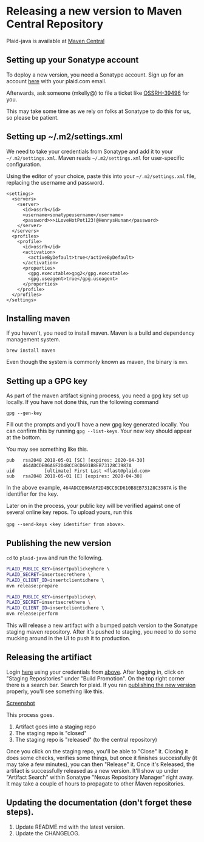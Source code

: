 # Releasing a new version to Maven Central Repository

Plaid-java is available at [Maven Central](https://search.maven.org/#search%7Cga%7C1%7Cplaid-java)

## Setting up your Sonatype account

To deploy a new version, you need a Sonatype account. 
Sign up for an account [here](https://issues.sonatype.org/secure/Signup!default.jspa) with your plaid.com email.

Afterwards, ask someone (mkelly@) to file a ticket like [OSSRH-39496](https://issues.sonatype.org/browse/OSSRH-39496) for you.

This may take some time as we rely on folks at Sonatype to do this for us, so please be patient.

## Setting up ~/.m2/settings.xml
We need to take your credentials from Sonatype and add it to your `~/.m2/settings.xml`. Maven reads `~/.m2/settings.xml` for user-specific configuration.

Using the editor of your choice, paste this into your `~/.m2/settings.xml` file, replacing the username and password.

```
<settings>
  <servers>
    <server>
      <id>ossrh</id>
      <username>sonatypeusername</username>
      <password>>>iLoveHotPot123!@HenrysHunan</password>
    </server>
  </servers>
  <profiles>
    <profile>
      <id>ossrh</id>
      <activation>
        <activeByDefault>true</activeByDefault>
      </activation>
      <properties>
        <gpg.executable>gpg2</gpg.executable>
        <gpg.useagent>true</gpg.useagent>
      </properties>
    </profile>
  </profiles>
</settings>
```   

## Installing maven

If you haven't, you need to install maven. Maven is a build and dependency management system.  

```
brew install maven
```

Even though the system is commonly known as maven, the binary is `mvn`.

## Setting up a GPG key
As part of the maven artifact signing process, you need a gpg key set up locally. If you have not done this, run the following command

```
gpg --gen-key
```

Fill out the prompts and you'll have a new gpg key generated locally. You can confirm this by running `gpg --list-keys`. Your new key should appear at the bottom.

You may see something like this.

```
pub   rsa2048 2018-05-01 [SC] [expires: 2020-04-30]
      464ADCDE06A6F2D4BCCBCD601B8EB73128C3987A
uid           [ultimate] First Last <flast@plaid.com>
sub   rsa2048 2018-05-01 [E] [expires: 2020-04-30]
```

In the above example, `464ADCDE06A6F2D4BCCBCD610B8EB73128C3987A` is the identifier for the key. 

Later on in the process, your public key will be verified against one of several online key repos. To upload yours, run this

`gpg --send-keys <key identifier from above>`.

## Publishing the new version
`cd` to `plaid-java` and run the following.

```bash
PLAID_PUBLIC_KEY=insertpublickeyhere \ 
PLAID_SECRET=insertsecrethere \
PLAID_CLIENT_ID=insertclientidhere \ 
mvn release:prepare

PLAID_PUBLIC_KEY=insertpublickey\ 
PLAID_SECRET=insertsecrethere \
PLAID_CLIENT_ID=insertclientidhere \ 
mvn release:perform
```  

This will release a new artifact with a bumped patch version to the Sonatype staging maven repository. After it's pushed to staging, you need to do some mucking around in the UI to push it to production.

## Releasing the artifiact

Login [here](https://oss.sonatype.org/#welcome) using your credentials from [above](#setting-up-your-sonatype-account). After logging in, click on "Staging Repositories" under "Build Promotion". On the top right corner there is a search bar. 
Search for plaid. If you ran [publishing the new version](#publishing-the-new-version) properly, you'll see something like this.

[Screenshot](../assets/ss1.png?raw=true)

This process goes.
1. Artifact goes into a staging repo
1. The staging repo is "closed"
1. The staging repo is "released" (to the central repository)

Once you click on the staging repo, you'll be able to "Close" it. Closing it does some checks, verifies some things, but once it finishes successfully (it may take a few minutes), you can then "Release" it. Once it's Released, the artifact is successfully released as a new version. It'll show up under "Artifact Search" within Sonatype "Nexus Repository Manager" right away. It may take a couple of hours to propagate to other Maven repositories.

## Updating the documentation (don't forget these steps).

1. Update README.md with the latest version.
1. Update the CHANGELOG.
